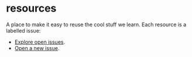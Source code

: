 # resources

A place to make it easy to reuse the cool stuff we learn. Each resource is a labelled issue:

* [Explore open issues](https://github.com/2DegreesInvesting/resources/issues).
* [Open a new issue](https://github.com/2DegreesInvesting/resources/issues/new).
